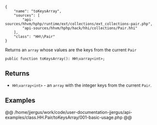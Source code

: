 ``` yamlmeta
{
    "name": "toKeysArray",
    "sources": [
        "api-sources/hhvm/hphp/runtime/ext/collections/ext_collections-pair.php",
        "api-sources/hhvm/hphp/hack/hhi/collections/Pair.hhi"
    ],
    "class": "HH\\Pair"
}
```




Returns an ` array ` whose values are the keys from the current `` Pair ``




``` Hack
public function toKeysArray(): HH\varray<int>;
```




## Returns




+ ` HH\varray<int> ` - an `` array `` with the integer keys from the current ``` Pair ```.




## Examples










@@ /home/jjergus/work/code/user-documentation-jjergus/api-examples/class.HH.Pair/toKeysArray/001-basic-usage.php @@
<!-- HHAPIDOC -->
